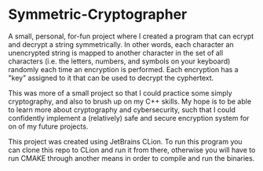 # Symmetric-Cryptographer

A small, personal, for-fun project where I created a program that can ecrypt and decrypt a string symmetrically.
In other words, each character an unencrypted string is mapped to another character in the set of all characters (i.e. the letters, numbers, and symbols on your keyboard)
randomly each time an encryption is performed. Each encryption has a "key" assigned to it that can be used to decrypt the cyphertext.

This was more of a small project so that I could practice some simply cryptography, and also to brush up on my C++ skills. My hope is to be able to learn more
about cryptography and cybersecurity, such that I could confidently implement a (relatively) safe and secure encryption system for on of my
future projects.

This project was created using JetBrains CLion. To run this program you can clone this repo to CLion and run it from there, otherwise you will have to run CMAKE through another means in order to compile and run the binaries.
